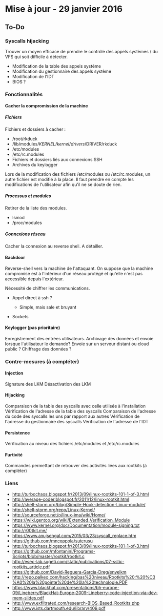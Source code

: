 # Mise à jour - 29 janvier 2016

## To-Do

### Syscalls hijacking

Trouver un moyen efficace de prendre le contrôle des appels systèmes / du VFS qui soit difficile à détecter.
	
 * Modification de la table des appels système
 * Modification du gestionnaire des appels système
 * Modification de l'IDT
 * BIOS ?

### Fonctionnalités

#### Cacher la compromission de la machine

##### Fichiers

Fichiers et dossiers à cacher :

 * /root/rkduck
 * /lib/modules/$KERNEL/kernel/drivers/$DRIVER/rkduck
 * /etc/modules
 * /etc/rc.modules
 * Fichiers et dossiers liés aux connexions SSH
 * Archives du keylogger

Lors de la modification des fichiers /etc/modules ou /etc/rc.modules, un autre fichier est modifié à la place.
Il faut prendre en compte les modifications de l'utilisateur afin qu'il ne se doute de rien.

##### Processus et modules

Retirer de la liste des modules.
	
 * lsmod
 * /proc/modules

##### Connexions réseau

Cacher la connexion au reverse shell.
A détailler.

#### Backdoor

Reverse-shell vers la machine de l'attaquant.
On suppose que la machine compromise est à l'intérieur d'un réseau protégé et qu'elle n'est pas accessible depuis l'extérieur.

Nécessité de chiffrer les communications.
	
 * Appel direct à ssh ?
   * Simple, mais sale et bruyant

 * Sockets

#### Keylogger (pas prioritaire)

Enregistrement des entrées utilisateurs.
Archivage des données et envoie lorsque l'utilisateur le demande?
Envoie sur un serveur distant ou cloud public ?
Chiffrage des données ?

### Contre-mesures (à compléter)

#### Injection

Signature des LKM
Désactivation des LKM

#### Hijacking

Comparaison de la table des syscalls avec celle utilisée à l'installation
Vérification de l'adresse de la table des syscalls
Comparaison de l'adresse du code des syscalls les uns par rapport aux autres
Vérification de l'adresse du gestionnaire des syscalls
Vérification de l'adresse de l'IDT

#### Persistence

Vérification au niveau des fichiers /etc/modules et /etc/rc.modules

#### Furtivité

Commandes permettant de retrouver des activités liées aux rootkits
(à compléter)

### Liens

 * http://turbochaos.blogspot.fr/2013/09/linux-rootkits-101-1-of-3.html
 * http://average-coder.blogspot.fr/2011/12/linux-rootkit.html
 * http://shell-storm.org/blog/Simple-Hook-detection-Linux-module/
 * http://shell-storm.org/repo/Linux-Kernel/
 * http://sourceforge.net/p/linux-ima/wiki/Home/
 * https://wiki.gentoo.org/wiki/Extended_Verification_Module
 * https://www.kernel.org/doc/Documentation/module-signing.txt
 * http://r00tkit.me/
 * https://www.anujsehgal.com/2015/03/23/syscall_replace.htm
 * https://github.com/mncoppola/suterusu
 * http://turbochaos.blogspot.fr/2013/09/linux-rootkits-101-1-of-3.html
 * https://github.com/mfontanini/Programs-Scripts/blob/master/rootkit/rootkit.c
 * http://esec-lab.sogeti.com/static/publications/07-sstic-rootkits_article.pdf
 * https://github.com/David-Reguera-Garcia-Dreg/enyelkm
 * http://repo.palkeo.com/hacking/bas%20niveau/Rootkits%20:%20%C3%A0%20la%20pointe%20de%20la%20technologie.PDF
 * https://www.blackhat.com/presentations/bh-europe-09/Lineberry/BlackHat-Europe-2009-Lineberry-code-injection-via-dev-mem-slides.pdf
 * http://www.exfiltrated.com/research-BIOS_Based_Rootkits.php
 * http://www.ists.dartmouth.edu/library/409.pdf